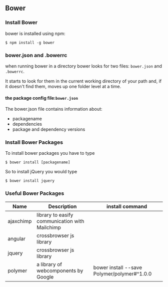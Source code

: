 ## Bower

### Install Bower
bower is installed using npm:

    $ npm install -g bower

### bower.json and .bowerrc
when running bower in a directory bower looks for two files: `bower.json` and `.bowerrc`.

It starts to look for them in the current working directory of your path and, if it doesn't find them, moves up one folder level at a time.

#### the package config file:`bower.json`
The bower.json file contains information about:
* packagename
* dependencies
* package and dependency versions


### Install Bower Packages

To install bower packages you have to type

    $ bower install [packagename]

So to install jQuery you would type

    $ bower install jquery

### Useful Bower Packages

Name | Description | install command
--- | --- | ---
ajaxchimp | library to easify communication with Mailchimp |
angular | crossbrowser js library |
jquery | crossbrowser js library |
polymer | a library of webcomponents by Google | bower install --save Polymer/polymer#^1.0.0
